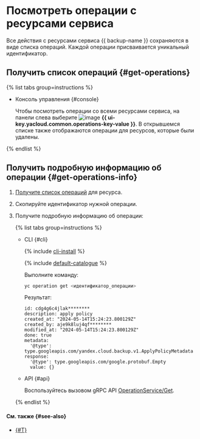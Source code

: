 # Посмотреть операции с ресурсами сервиса

Все действия с ресурсами сервиса {{ backup-name }} сохраняются в виде списка операций. Каждой операции присваивается уникальный идентификатор.

## Получить список операций {#get-operations}

{% list tabs group=instructions %}

- Консоль управления {#console}

  Чтобы посмотреть операции со всеми ресурсами сервиса, на панели слева выберите ![image](../../_assets/console-icons/list-check.svg) **{{ ui-key.yacloud.common.operations-key-value }}**. В открывшемся списке также отображаются операции для ресурсов, которые были удалены.

{% endlist %}

## Получить подробную информацию об операции {#get-operations-info}

1. [Получите список операций](#get-operations) для ресурса.
1. Скопируйте идентификатор нужной операции.
1. Получите подробную информацию об операции:

    {% list tabs group=instructions %}

    - CLI {#cli}

      {% include [cli-install](../../_includes/cli-install.md) %}

      {% include [default-catalogue](../../_includes/default-catalogue.md) %}

      Выполните команду:

      ```bash
      yc operation get <идентификатор_операции>
      ```

      Результат:

      ```text
      id: cdg4g6c4jlak********
      description: apply policy
      created_at: "2024-05-14T15:24:23.800129Z"
      created_by: aje9k8luj4qf********
      modified_at: "2024-05-14T15:24:23.800129Z"
      done: true
      metadata:
        '@type': type.googleapis.com/yandex.cloud.backup.v1.ApplyPolicyMetadata
      response:
        '@type': type.googleapis.com/google.protobuf.Empty
        value: {}
      ```

    - API {#api}

      Воспользуйтесь вызовом gRPC API [OperationService/Get](../backup/api-ref/grpc/operation_service.md#Get).

    {% endlist %}

#### См. также {#see-also}

* [{#T}](../../api-design-guide/concepts/about-async.md)